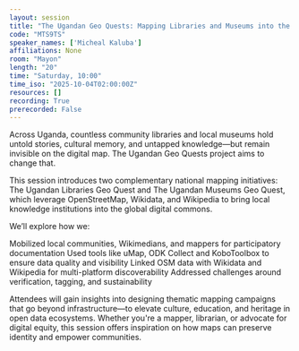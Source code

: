 ```yaml
---
layout: session
title: "The Ugandan Geo Quests: Mapping Libraries and Museums into the Knowledge Commons"
code: "MTS9TS"
speaker_names: ['Micheal Kaluba']
affiliations: None
room: "Mayon"
length: "20"
time: "Saturday, 10:00"
time_iso: "2025-10-04T02:00:00Z"
resources: []
recording: True
prerecorded: False
---
```


Across Uganda, countless community libraries and local museums hold untold stories, cultural memory, and untapped knowledge—but remain invisible on the digital map. The Ugandan Geo Quests project aims to change that.

This session introduces two complementary national mapping initiatives: The Ugandan Libraries Geo Quest and The Ugandan Museums Geo Quest, which leverage OpenStreetMap, Wikidata, and Wikipedia to bring local knowledge institutions into the global digital commons.

We’ll explore how we:

Mobilized local communities, Wikimedians, and mappers for participatory documentation
Used tools like uMap, ODK Collect and KoboToolbox to ensure data quality and visibility
Linked OSM data with Wikidata and Wikipedia for multi-platform discoverability
Addressed challenges around verification, tagging, and sustainability

Attendees will gain insights into designing thematic mapping campaigns that go beyond infrastructure—to elevate culture, education, and heritage in open data ecosystems. Whether you're a mapper, librarian, or advocate for digital equity, this session offers inspiration on how maps can preserve identity and empower communities.

